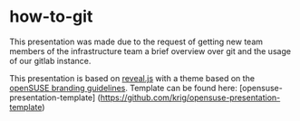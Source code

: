 # how-to-git

This presentation was made due to the request of getting new team members of the infrastructure team a brief overview over git and the usage of our gitlab instance.


This presentation is based on [reveal.js](https://github.com/hakimel/reveal.js) 
with a theme based on the [openSUSE branding guidelines](http://opensuse.github.io/branding-guidelines/).
Template can be found here: [opensuse-presentation-template] (https://github.com/krig/opensuse-presentation-template)
